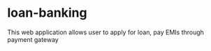 # loan-banking
This web application allows user to apply for loan, pay EMIs through payment gateway
